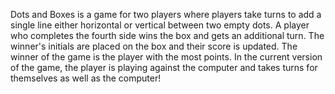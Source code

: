 Dots and Boxes is a game for two players where players take turns to add a single line either horizontal or vertical between two empty dots. A player who completes the fourth side wins the box and gets an additional turn. The winner's initials are placed on the box and their score is updated. The winner of the game is the player with the most points. In the current version of the game, the player is playing against the computer and takes turns for themselves as well as the computer!
